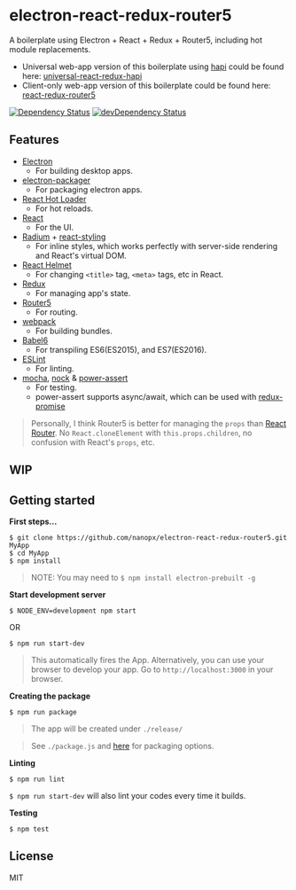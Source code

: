 # electron-react-redux-router5
A boilerplate using Electron + React + Redux + Router5, including hot module replacements.
- Universal web-app version of this boilerplate using [hapi](http://hapijs.com/) could be found here: [universal-react-redux-hapi](https://github.com/nanopx/universal-react-redux-hapi)
- Client-only web-app version of this boilerplate could be found here: [react-redux-router5](https://github.com/nanopx/react-redux-router5)

[![Dependency Status](https://david-dm.org/nanopx/electron-react-redux-router5.svg?style=flat-square)](https://david-dm.org/nanopx/electron-react-redux-router5)
[![devDependency Status](https://david-dm.org/nanopx/electron-react-redux-router5/dev-status.svg?style=flat-square)](https://david-dm.org/nanopx/electron-react-redux-router5#info=devDependencies)

## Features
* [Electron](http://electron.atom.io/)
  - For building desktop apps.
* [electron-packager](https://github.com/maxogden/electron-packager)
  - For packaging electron apps.
* [React Hot Loader](https://gaearon.github.io/react-hot-loader/)
  - For hot reloads.
* [React](https://facebook.github.io/react/)
  - For the UI.
* [Radium](http://projects.formidablelabs.com/radium/) + [react-styling](https://github.com/halt-hammerzeit/react-styling)
  - For inline styles, which works perfectly with server-side rendering and React's virtual DOM.
* [React Helmet](https://github.com/nfl/react-helmet)
  - For changing `<title>` tag, `<meta>` tags, etc in React.
* [Redux](http://redux.js.org/)
  - For managing app's state.
* [Router5](http://router5.github.io/)
  - For routing.
* [webpack](http://webpack.github.io/)
  * For building bundles.
* [Babel6](https://babeljs.io/)
  * For transpiling ES6(ES2015), and ES7(ES2016).
* [ESLint](http://eslint.org/)
  * For linting.
* [mocha](https://mochajs.org/), [nock](https://github.com/pgte/nock) & [power-assert](https://github.com/power-assert-js/power-assert)
  * For testing.
  * power-assert supports async/await, which can be used with [redux-promise](https://github.com/acdlite/redux-promise)

> Personally, I think Router5 is better for managing the `props` than [React Router](https://github.com/rackt/react-router).
> No `React.cloneElement` with `this.props.children`, no confusion with React's `props`, etc.

## WIP

## Getting started
**First steps...**
```
$ git clone https://github.com/nanopx/electron-react-redux-router5.git MyApp
$ cd MyApp
$ npm install
```
> NOTE: You may need to `$ npm install electron-prebuilt -g`

**Start development server**
```
$ NODE_ENV=development npm start
```
OR
```
$ npm run start-dev
```
> This automatically fires the App.
> Alternatively, you can use your browser to develop your app. Go to `http://localhost:3000` in your browser.

**Creating the package**
```
$ npm run package
```
> The app will be created under `./release/`

> See `./package.js` and [here](https://github.com/maxogden/electron-packager) for packaging options.

**Linting**
```
$ npm run lint
```
`$ npm run start-dev` will also lint your codes every time it builds.


**Testing**
```
$ npm test
```

## License
MIT
